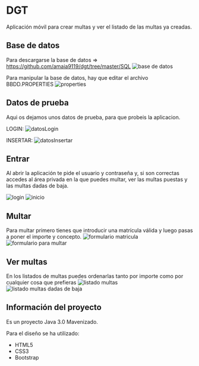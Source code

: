 # DGT
Aplicación móvil para crear multas y ver el listado de las multas ya creadas.

## Base de datos
Para descargarse la base de datos => https://github.com/amaia9119/dgt/tree/master/SQL
![base de datos](https://github.com/amaia9119/dgt/blob/master/imgReadme/bd.PNG)

Para manipular la base de datos, hay que editar el archivo BBDD.PROPERTIES
![properties](https://github.com/amaia9119/dgt/blob/master/imgReadme/properties.PNG)

## Datos de prueba
Aqui os dejamos unos datos de prueba, para que probeis la aplicacion.

LOGIN:
![datosLogin](https://github.com/amaia9119/dgt/blob/master/imgReadme/datosAgente.PNG)

INSERTAR:
![datosInsertar](https://github.com/amaia9119/dgt/blob/master/imgReadme/datoscoche.PNG)

## Entrar
Al abrir la aplicación te pide el usuario y contraseña y, si son correctas accedes al área privada en la que puedes multar, ver las multas puestas y las multas dadas de baja.

![login](https://github.com/amaia9119/dgt/blob/master/imgReadme/login.PNG)
![inicio](https://github.com/amaia9119/dgt/blob/master/imgReadme/index.PNG)

## Multar
Para multar primero tienes que introducir una matrícula válida y luego pasas a poner el importe y concepto.
![formulario matricula](https://github.com/amaia9119/dgt/blob/master/imgReadme/matricula.PNG)
![formulario para multar](https://github.com/amaia9119/dgt/blob/master/imgReadme/multar.PNG)

## Ver multas
En los listados de multas puedes ordenarlas tanto por importe como por cualquier cosa que prefieras
![listado multas](https://github.com/amaia9119/dgt/blob/master/imgReadme/listado.PNG)
![listado multas dadas de baja](https://github.com/amaia9119/dgt/blob/master/imgReadme/listadoBaja.PNG)

## Información del proyecto
Es un proyecto Java 3.0 Mavenizado.

Para el diseño se ha utilizado:
* HTML5
* CSS3
* Bootstrap
